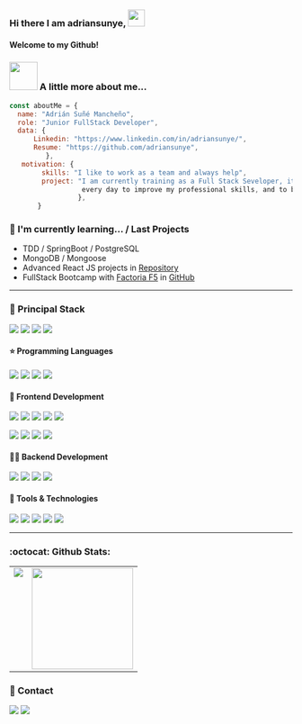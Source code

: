 ### Hi there I am adriansunye, <img src="https://raw.githubusercontent.com/aemmadi/aemmadi/master/wave.gif" width="30"> 

#### Welcome to my Github!

### <img src="https://media.giphy.com/media/VgCDAzcKvsR6OM0uWg/giphy.gif" width="50"> A little more about me...  


```javascript
const aboutMe = {
  name: "Adrián Suñé Mancheño",
  role: "Junior FullStack Developer",
  data: { 
      Linkedin: "https://www.linkedin.com/in/adriansunye/", 
      Resume: "https://github.com/adriansunye",
         },
   motivation: {    
        skills: "I like to work as a team and always help",
        project: "I am currently training as a Full Stack Seveloper, it inspires me to learn frontend and backend 
                  every day to improve my professional skills, and to be part of a team",
                 },
       }
```


### 🌱 I'm currently learning... / Last Projects

- TDD / SpringBoot / PostgreSQL
- MongoDB / Mongoose
- Advanced React JS  projects in <a href="https://github.com/adriansunye/coders-consultory-client" target="_blank">Repository</a>
- FullStack Bootcamp with <a href="https://factoriaf5.org/" target="_blank">Factoria F5</a> in <a href="https://github.com/adriansunye" target="_blank">GitHub</a>

---

<h3>
  🚀 Principal Stack
</h3> 
<p>
  <img src="https://img.shields.io/badge/React-20232A?style=for-the-badge&logo=react&logoColor=61DAFB">
  <img src="https://img.shields.io/badge/Node.js-339933?style=for-the-badge&logo=nodedotjs&logoColor=white">
  <img src="https://img.shields.io/badge/Laravel-FF2D20?style=for-the-badge&logo=laravel&logoColor=white">
  <img src="https://img.shields.io/badge/MySQL-00000F?style=for-the-badge&logo=mysql&logoColor=white">
  
</p>
  
<h4> ⭐ Programming Languages</h4>
<p>
  <img src="https://img.shields.io/badge/JavaScript-F7DF1E?style=for-the-badge&logo=javascript&logoColor=black">
  <img src="https://img.shields.io/badge/TypeScript-007ACC?style=for-the-badge&logo=typescript&logoColor=white">
  <img src="https://img.shields.io/badge/PHP-777BB4?style=for-the-badge&logo=php&logoColor=white">
  <img src="https://img.shields.io/badge/Java-ED8B00?style=for-the-badge&logo=java&logoColor=white">
</p>

<h4>📌 Frontend Development</h4>
<p>
  <img src="https://img.shields.io/badge/HTML5-E34F26?style=for-the-badge&logo=html5&logoColor=white">
  <img src="https://img.shields.io/badge/CSS3-1572B6?style=for-the-badge&logo=css3&logoColor=white">
  <img src="https://img.shields.io/badge/Sass-CC6699?style=for-the-badge&logo=sass&logoColor=white">
  <img src="https://img.shields.io/badge/Bootstrap-563D7C?style=for-the-badge&logo=bootstrap&logoColor=white">
  <img src="https://img.shields.io/badge/Tailwind_CSS-38B2AC?style=for-the-badge&logo=tailwind-css&logoColor=white">
 </p>
 <p>
  <img src="https://img.shields.io/badge/styled--components-DB7093?style=for-the-badge&logo=styled-components&logoColor=white">
  <img src="https://img.shields.io/badge/Material--UI-0081CB?style=for-the-badge&logo=material-ui&logoColor=white">
  <img src="https://img.shields.io/badge/React-20232A?style=for-the-badge&logo=react&logoColor=61DAFB">
  <img src="https://img.shields.io/badge/Redux-593D88?style=for-the-badge&logo=redux&logoColor=white">
</p>

<h4>👩‍💻 Backend Development</h4>
<p>
  <img src="https://img.shields.io/badge/PHP-777BB4?style=for-the-badge&logo=php&logoColor=white">
  <img src="https://img.shields.io/badge/Laravel-FF2D20?style=for-the-badge&logo=laravel&logoColor=white">
  <img src="https://img.shields.io/badge/Node.js-339933?style=for-the-badge&logo=nodedotjs&logoColor=white">
  <img src="https://img.shields.io/badge/MySQL-00000F?style=for-the-badge&logo=mysql&logoColor=white">
  
</p>
<h4>💾 Tools & Technologies</h4>
<p>
  <img src="https://img.shields.io/badge/Git-F05032?style=for-the-badge&logo=git&logoColor=white">
  <img src="https://img.shields.io/badge/GitHub-100000?style=for-the-badge&logo=github&logoColor=white">
  <img src="https://img.shields.io/badge/Notion-000000?style=for-the-badge&logo=notion&logoColor=white">
  <img src="https://img.shields.io/badge/Postman-FF6C37?style=for-the-badge&logo=Postman&logoColor=white">
  <img src="https://img.shields.io/badge/Vercel-000000?style=for-the-badge&logo=vercel&logoColor=white">
</p>

---

### :octocat: Github Stats:

<table style="border-color:black">
  <tr>
    <td valign="top"><img src="https://github-readme-stats.vercel.app/api/top-langs/?username=belcar-ceci&theme=radical&card_width=450em)](https://github.com/adriansunye/adriansunye/github-readme-stats"/></td>
    <td valign="center"><img height="180em" src="https://github-readme-stats.vercel.app/api?username=adriansunye&show_icons=true&hide_border=true&&count_private=true&include_all_commits=true&theme=radical&hide_stars=false" /></td>
  </tr>
</table>

### 📇 Contact
<p>
  <a href="https://www.linkedin.com/in/adriansunye/"><img src="https://img.shields.io/badge/LinkedIn-0077B5?style=for-the-badge&logo=linkedin&logoColor=white"></a>
   <a href="mailto:adrian.sunye@gmail.com"><img src="https://img.shields.io/badge/Gmail-D14836?style=for-the-badge&logo=gmail&logoColor=white"></a>
</p>
